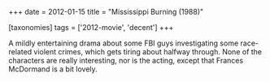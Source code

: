 +++
date = 2012-01-15
title = "Mississippi Burning (1988)"

[taxonomies]
tags = ['2012-movie', 'decent']
+++

A mildly entertaining drama about some FBI guys investigating some
race-related violent crimes, which gets tiring about halfway through.
None of the characters are really interesting, nor is the acting, except
that Frances McDormand is a bit lovely.
